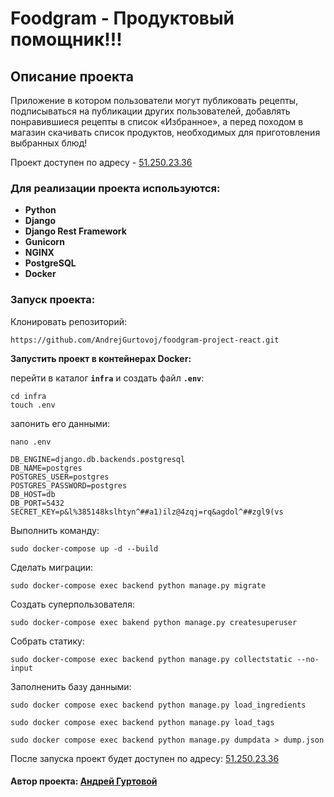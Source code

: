 # Foodgram - Продуктовый помощник!!!

## Описание проекта
Приложение в котором пользователи могут публиковать рецепты, подписываться на публикации других пользователей,
добавлять понравившиеся рецепты в список «Избранное», а перед походом в магазин скачивать список продуктов,
необходимых для приготовления выбранных блюд!

Проект доступен по адресу - <a href="http://51.250.23.36">51.250.23.36</a>

### Для реализации проекта используются:

- __Python__
- __Django__
- __Django Rest Framework__
- __Gunicorn__
- __NGINX__
- __PostgreSQL__
- __Docker__

### Запуск проекта:

Клонировать репозиторий:
```
https://github.com/AndrejGurtovoj/foodgram-project-react.git
```
__Запустить проект в контейнерах Docker:__

перейти в каталог **`infra`** и создать файл **`.env`**:
```
cd infra
touch .env
```
запонить его данными:
```
nano .env
```
```
DB_ENGINE=django.db.backends.postgresql
DB_NAME=postgres
POSTGRES_USER=postgres
POSTGRES_PASSWORD=postgres
DB_HOST=db
DB_PORT=5432
SECRET_KEY=p&l%385148kslhtyn^##a1)ilz@4zqj=rq&agdol^##zgl9(vs

```
Выполнить команду:
```
sudo docker-compose up -d --build
```
Сделать миграции:
```
sudo docker-compose exec backend python manage.py migrate
```
Создать суперпользователя:
```
sudo docker-compose exec bakend python manage.py createsuperuser
```
Собрать статику:
```
sudo docker-compose exec backend python manage.py collectstatic --no-input
```
Заполненить базу данными:
```
sudo docker compose exec backend python manage.py load_ingredients
```
```
sudo docker compose exec backend python manage.py load_tags
```
```
sudo docker compose exec backend python manage.py dumpdata > dump.json
```
После запуска проект будет доступен по адресу:  <a href="http://51.250.23.36">51.250.23.36</a>

#### Автор проекта:  <a href= "https://github.com/AndrejGurtovoj">__Андрей Гуртовой__<a>

